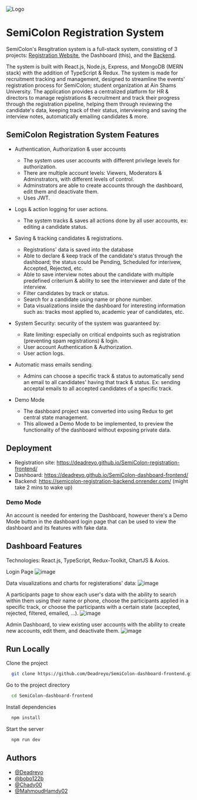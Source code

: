 ![Logo](./public/Landing.jpeg)

# SemiColon Registration System
SemiColon's Resgitration system is a full-stack system, consisting of 3 projects: [Registration Website](https://github.com/Deadreyo/SemiColon-registration-frontend), the Dashboard (this), and the [Backend](https://github.com/Deadreyo/SemiColon-backend).

The system is built with React.js, Node.js, Express, and MongoDB (MERN stack) with the addition of TypeScript & Redux. The system is made for recruitment tracking and management, designed to streamline the events' registration process for SemiColon; student organization at Ain Shams University. The application provides a centralized platform for HR & directors to manage registrations & recruitment and track their progress through the registration pipeline, helping them through reviewing the candidate's data, keeping track of their status, interviewing and saving the interview notes, automatically emailing candidates & more.

## SemiColon Registration System Features

- Authentication, Authorization & user accounts
  - The system uses user accounts with different privilege levels for authorization.
  - There are multiple account levels: Viewers, Moderators & Adminstrators, with different levels of control.
  - Adminstrators are able to create accounts through the dashboard, edit them and deactivate them.
  - Uses JWT.
- Logs & action logging for user actions.
  - The system tracks & saves all actions done by all user accounts, ex: editing a candidate status.
- Saving & tracking candidates & registrations.
  - Registrations' data is saved into the database
  - Able to declare & keep track of the candidate's status through the dashboard; the status could be Pending, Scheduled for interivew, Accepted, Rejected, etc.
  - Able to save interview notes about the candidate with multiple predefined criterium & ability to see the interviewer and date of the interview.
  - Filter candidates by track or status.
  - Search for a candidate using name or phone number.
  - Data visualizations inside the dashboard for interesting information such as: tracks most applied to, academic year of candidates, etc.

- System Security: security of the system was guaranteed by:
  - Rate limiting: especially on critical endpoints such as registration (preventing spam registrations) & login.
  - User account Authentication & Authorization.
  - User action logs.
- Automatic mass emails sending.
  - Admins can choose a specific track & status to automatically send an email to all candidates' having that track & status. Ex: sending acceptal emails to all accepted candidates of a specific track.
- Demo Mode
  - The dashboard project was converted into using Redux to get central state management.
  - This allowed a Demo Mode to be implemented, to preview the functionality of the dashboard without exposing private data.

## Deployment

- Registration site: https://deadreyo.github.io/SemiColon-registration-frontend/
- Dashboard: https://deadreyo.github.io/SemiColon-dashboard-frontend/
- Backend: https://semicolon-registration-backend.onrender.com/ (might take 2 mins to wake up)

### Demo Mode
An account is needed for entering the Dashboard, however there's a Demo Mode button in the dashboard login page that can be used to view the dashboard and its features with fake data.

## Dashboard Features

Technologies: React.js, TypeScript, Redux-Toolkit, ChartJS & Axios.

Login Page
![image](./docs/LoginPage.png)

Data visualizations and charts for registerations' data:
![image](./docs/ChartsPage.png)

A participants page to show each user's data with the ability to search within them using their name or phone, choose the participants applied in a specific track, or choose the participants with a certain state (accepted, rejected, filtered, emailed, ...).
![image](./docs/ParticipantsPage.png)

Admin Dashboard, to view existing user accounts with the ability to create new accounts, edit them, and deactivate them.
![image](./docs/AdminPage.png)

## Run Locally

Clone the project

```bash
  git clone https://github.com/Deadreyo/SemiColon-dashboard-frontend.git
```

Go to the project directory

```bash
  cd SemiColon-dashboard-frontend
```

Install dependencies

```bash
  npm install
```

Start the server

```bash
  npm run dev
```

## Authors

- [@Deadreyo](https://github.com/Deadreyo)
- [@bobo122b](https://github.com/bobo122b)
- [@Chady00](https://github.com/Chady00)
- [@MahmoudHamdy02](https://github.com/MahmoudHamdy02)
